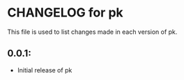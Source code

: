 # CHANGELOG for pk

This file is used to list changes made in each version of pk.

## 0.0.1:

* Initial release of pk
